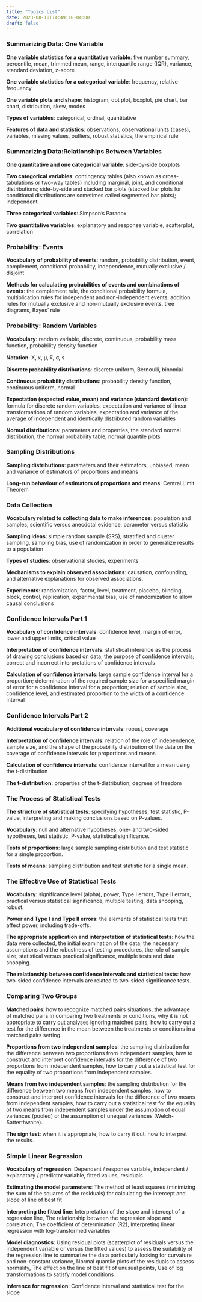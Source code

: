 ```yaml
---
title: "Topics List"
date: 2023-08-10T14:49:18-04:00
draft: false
---
```

### Summarizing Data: One Variable

**One variable statistics for a quantitative variable**: five number summary, percentile, mean, trimmed mean, range, interquartile range (IQR), variance, standard deviation, z-score

**One variable statistics for a categorical variable**: frequency, relative frequency

**One variable plots and shape**: histogram, dot plot, boxplot, pie chart, bar chart, distribution, skew, modes

**Types of variables**: categorical, ordinal, quantitative

**Features of data and statistics**: observations, observational units (cases), variables, missing values, outliers, robust statistics, the empirical rule

 



### Summarizing Data:Relationships Between Variables

**One quantitative and one categorical variable**: side-by-side boxplots

**Two categorical variables**: contingency tables (also known as cross-tabulations or two-way tables) including marginal, joint, and conditional distributions; side-by-side and stacked bar plots (stacked bar plots for conditional distributions are sometimes called segmented bar plots); independent

**Three categorical variables**: Simpson’s Paradox

**Two quantitative variables**: explanatory and response variable, scatterplot, correlation



### Probability: Events

**Vocabulary of probability of events**: random, probability distribution, event, complement, conditional probability, independence, mutually exclusive / disjoint

**Methods for calculating probabilities of events and combinations of events**: the complement rule, the conditional probability formula, multiplication rules for independent and non-independent events, addition rules for mutually exclusive and non-mutually exclusive events, tree diagrams, Bayes’ rule



### Probability: Random Variables

**Vocabulary**:  random variable, discrete, continuous, probability mass function, probability density function

**Notation**: X, x, μ, x̅, σ, s

**Discrete probability distributions**: discrete uniform, Bernoulli, binomial

**Continuous probability distributions**: probability density function, continuous uniform, normal

**Expectation (expected value, mean) and variance (standard deviation)**: formula for discrete random variables, expectation and variance of linear transformations of random variables, expectation and variance of the average of independent and identically distributed random variables

**Normal distributions**: parameters and properties, the standard normal distribution, the normal probability table, normal quantile plots



### Sampling Distributions

**Sampling distributions**:  parameters and their estimators, unbiased, mean and variance of estimators of proportions and means

**Long-run behaviour of estimators of proportions and means**:  Central Limit Theorem



### Data Collection

**Vocabulary related to collecting data to make inferences**:  population and samples, scientific versus anecdotal evidence, parameter versus statistic

**Sampling ideas**:  simple random sample (SRS), stratified and cluster sampling, sampling bias, use of randomization in order to generalize results to a population

**Types of studies**: observational studies, experiments

**Mechanisms to explain observed associations**:  causation, confounding, and alternative explanations for observed associations,

**Experiments**:  randomization, factor, level, treatment, placebo, blinding, block, control, replication, experimental bias, use of randomization to allow causal conclusions



### Confidence Intervals Part 1

**Vocabulary of confidence intervals**: confidence level, margin of error, lower and upper limits, critical value

**Interpretation of confidence intervals**: statistical inference as the process of drawing conclusions based on data; the purpose of confidence intervals; correct and incorrect interpretations of confidence intervals

**Calculation of confidence intervals**: large sample confidence interval for a proportion; determination of the required sample size for a specified margin of error for a confidence interval for a proportion; relation of sample size, confidence level, and estimated proportion to the width of a confidence interval



### Confidence Intervals Part 2

**Additional vocabulary of confidence intervals**: robust, coverage

**Interpretation of confidence intervals**: relation of the role of independence, sample size, and the shape of the probability distribution of the data on the coverage of confidence intervals for proportions and means

**Calculation of confidence intervals**: confidence interval for a mean using the t-distribution

**The t-distribution**: properties of the t-distribution, degrees of freedom



### The Process of Statistical Tests

**The structure of statistical tests**: specifying hypotheses, test statistic, P-value, interpreting and making conclusions based on P-values.

**Vocabulary**: null and alternative hypotheses, one- and two-sided hypotheses, test statistic, P-value, statistical significance.

**Tests of proportions**: large sample sampling distribution and test statistic for a single proportion.

**Tests of means**: sampling distribution and test statistic for a single mean.



### The Effective Use of Statistical Tests

**Vocabulary**: significance level (alpha), power, Type I errors, Type II errors, practical versus statistical significance, multiple testing, data snooping, robust.

**Power and Type I and Type II errors**: the elements of statistical tests that affect power, including trade-offs. 

**The appropriate application and interpretation of statistical tests**: how the data were collected, the initial examination of the data, the necessary assumptions and the robustness of testing procedures, the role of sample size, statistical versus practical significance, multiple tests and data snooping.

**The relationship between confidence intervals and statistical tests**: how two-sided confidence intervals are related to two-sided significance tests.



### Comparing Two Groups

**Matched pairs**: how to recognize matched pairs situations, the advantage of matched pairs in comparing two treatments or conditions, why it is not appropriate to carry out analyses ignoring matched pairs, how to carry out a test for the difference in the mean between the treatments or conditions in a matched pairs setting.

**Proportions from two independent samples**: the sampling distribution for the difference between two proportions from independent samples, how to construct and interpret confidence intervals for the difference of two proportions from independent samples, how to carry out a statistical test for the equality of two proportions from independent samples.

**Means from two independent samples**:  the sampling distribution for the difference between two means from independent samples, how to construct and interpret confidence intervals for the difference of two means from independent samples, how to carry out a statistical test for the equality of two means from independent samples under the assumption of equal variances (pooled) or the assumption of unequal variances (Welch-Satterthwaite).

**The sign test**: when it is appropriate, how to carry it out, how to interpret the results.



### Simple Linear Regression

**Vocabulary of regression**: Dependent / response variable, independent / explanatory / predictor variable, fitted values, residuals

**Estimating the model parameters**: The method of least squares (minimizing the sum of the squares of the residuals) for calculating the intercept and slope of line of best fit

**Interpreting the fitted line**: Interpretation of the slope and intercept of a regression line, The relationship between the regression slope and correlation, The coefficient of determination (R2),  Interpreting linear regression with log-transformed variables

**Model diagnostics**: Using residual plots (scatterplot of residuals versus the independent variable or versus the fitted values) to assess the suitability of the regression line to summarize the data particularly looking for curvature and non-constant variance, Normal quantile plots of the residuals to assess normality, The effect on the line of best fit of unusual points, Use of log transformations to satisfy model conditions

**Inference for regression**: Confidence interval and statistical test for the slope
